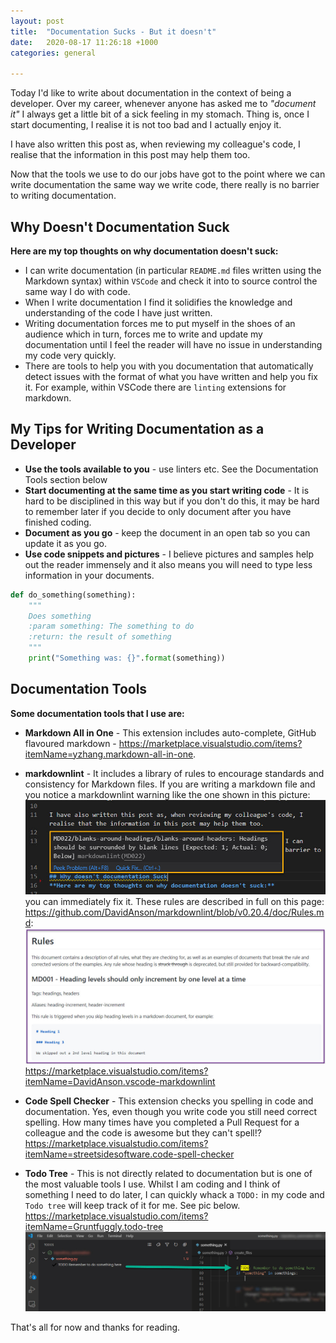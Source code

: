 ```yaml
---
layout: post
title:  "Documentation Sucks - But it doesn't"
date:   2020-08-17 11:26:18 +1000
categories: general

---
```


Today I'd like to write about documentation in the context of being a developer. Over my career, whenever anyone has asked me to *"document it"* I always get a little bit of a sick feeling in my stomach. Thing is, once I start documenting, I realise it is not too bad and I actually enjoy it.

I have also written this post as, when reviewing my colleague's code, I realise that the information in this post may help them too.

Now that the tools we use to do our jobs have got to the point where we can write documentation the same way we write code, there really is no barrier to writing documentation.

## Why Doesn't Documentation Suck

**Here are my top thoughts on why documentation doesn't suck:**

- I can write documentation (in particular `README.md` files written using the Markdown syntax) within `VSCode` and check it into to source control the same way I do with code.
- When I write documentation I find it solidifies the knowledge and understanding of the code I have just written.
- Writing documentation forces me to put myself in the shoes of an audience which in turn, forces me to write and update my documentation until I feel the reader will have no issue in understanding my code very quickly.
- There are tools to help you with you documentation that automatically detect issues with the format of what you have written and help you fix it. For example, within VSCode there are `linting` extensions for markdown.

## My Tips for Writing Documentation as a Developer

- **Use the tools available to you** - use linters etc. See the Documentation Tools section below
- **Start documenting at the same time as you start writing code** - It is hard to be disciplined in this way but if you don't do this, it may be hard to remember later if you decide to only document after you have finished coding.
- **Document as you go** - keep the document in an open tab so you can update it as you go.
- **Use code snippets and pictures** - I believe pictures and samples help out the reader immensely and it also means you will need to type less information in your documents.

```python
def do_something(something):
    """
    Does something
    :param something: The something to do
    :return: the result of something
    """
    print("Something was: {}".format(something))

```

## Documentation Tools

**Some documentation tools that I use are:**

- **Markdown All in One** - This extension includes auto-complete, GitHub flavoured markdown -  <https://marketplace.visualstudio.com/items?itemName=yzhang.markdown-all-in-one>.

- **markdownlint** - It includes a library of rules to encourage standards and consistency for Markdown files. If you are writing a markdown file and you notice a markdownlint warning like the one shown in this picture:
![markdownlint](/assets/markdownlint_1.jpg)
you can immediately fix it.
These rules are described in full on this page: <https://github.com/DavidAnson/markdownlint/blob/v0.20.4/doc/Rules.md>:
![rules](/assets/rules1.jpg) <https://marketplace.visualstudio.com/items?itemName=DavidAnson.vscode-markdownlint>

- **Code Spell Checker** - This extension checks you spelling in code and documentation. Yes, even though you write code you still need correct spelling. How many times have you completed a Pull Request for a colleague and the code is awesome but they can't spell!? <https://marketplace.visualstudio.com/items?itemName=streetsidesoftware.code-spell-checker>

- **Todo Tree** - This is not directly related to documentation but is one of the most valuable tools I use. Whilst I am coding and I think of something I need to do later, I can quickly whack a `TODO:` in my code and `Todo tree` will keep track of it for me. See pic below. <https://marketplace.visualstudio.com/items?itemName=Gruntfuggly.todo-tree>![Todo Tree](/assets/doc_something.jpg)

That's all for now and thanks for reading.
